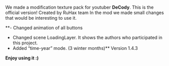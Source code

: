 We made a modification texture pack for youtuber **DeCody**.
This is the official version!
Created by RuHax team
In the mod we made small changes that would be interesting to use it.

**- Changed animation of all buttons
- Changed scene LoadingLayer. It shows the authors who participated in this project.
- Added “time-year” mode. (3 winter months)**
Version 1.4.3

**Enjoy using it :)**
